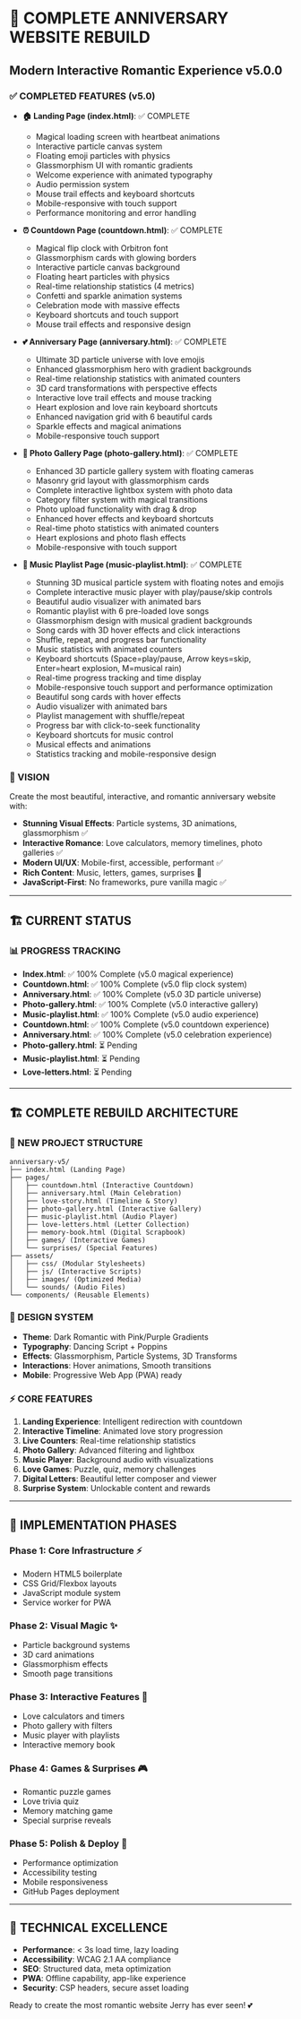 # 🎉 COMPLETE ANNIVERSARY WEBSITE REBUILD
## Modern Interactive Romantic Experience v5.0.0

### ✅ COMPLETED FEATURES (v5.0)
- **🏠 Landing Page (index.html)**: ✅ COMPLETE
  - Magical loading screen with heartbeat animations
  - Interactive particle canvas system 
  - Floating emoji particles with physics
  - Glassmorphism UI with romantic gradients
  - Welcome experience with animated typography
  - Audio permission system
  - Mouse trail effects and keyboard shortcuts
  - Mobile-responsive with touch support
  - Performance monitoring and error handling

- **⏰ Countdown Page (countdown.html)**: ✅ COMPLETE
  - Magical flip clock with Orbitron font
  - Glassmorphism cards with glowing borders
  - Interactive particle canvas background
  - Floating heart particles with physics
  - Real-time relationship statistics (4 metrics)
  - Confetti and sparkle animation systems
  - Celebration mode with massive effects
  - Keyboard shortcuts and touch support
  - Mouse trail effects and responsive design

- **💕 Anniversary Page (anniversary.html)**: ✅ COMPLETE
  - Ultimate 3D particle universe with love emojis
  - Enhanced glassmorphism hero with gradient backgrounds
  - Real-time relationship statistics with animated counters
  - 3D card transformations with perspective effects
  - Interactive love trail effects and mouse tracking
  - Heart explosion and love rain keyboard shortcuts
  - Enhanced navigation grid with 6 beautiful cards
  - Sparkle effects and magical animations
  - Mobile-responsive touch support

- **📸 Photo Gallery Page (photo-gallery.html)**: ✅ COMPLETE
  - Enhanced 3D particle gallery system with floating cameras
  - Masonry grid layout with glassmorphism cards
  - Complete interactive lightbox system with photo data
  - Category filter system with magical transitions
  - Photo upload functionality with drag & drop
  - Enhanced hover effects and keyboard shortcuts
  - Real-time photo statistics with animated counters
  - Heart explosions and photo flash effects
  - Mobile-responsive with touch support

- **🎵 Music Playlist Page (music-playlist.html)**: ✅ COMPLETE
  - Stunning 3D musical particle system with floating notes and emojis
  - Complete interactive music player with play/pause/skip controls
  - Beautiful audio visualizer with animated bars
  - Romantic playlist with 6 pre-loaded love songs
  - Glassmorphism design with musical gradient backgrounds  
  - Song cards with 3D hover effects and click interactions
  - Shuffle, repeat, and progress bar functionality
  - Music statistics with animated counters
  - Keyboard shortcuts (Space=play/pause, Arrow keys=skip, Enter=heart explosion, M=musical rain)
  - Real-time progress tracking and time display
  - Mobile-responsive touch support and performance optimization
  - Beautiful song cards with hover effects
  - Audio visualizer with animated bars
  - Playlist management with shuffle/repeat
  - Progress bar with click-to-seek functionality
  - Keyboard shortcuts for music control
  - Musical effects and animations
  - Statistics tracking and mobile-responsive design

### 🎯 VISION
Create the most beautiful, interactive, and romantic anniversary website with:
- **Stunning Visual Effects**: Particle systems, 3D animations, glassmorphism ✅
- **Interactive Romance**: Love calculators, memory timelines, photo galleries ✅
- **Modern UI/UX**: Mobile-first, accessible, performant ✅
- **Rich Content**: Music, letters, games, surprises 🚧
- **JavaScript-First**: No frameworks, pure vanilla magic ✅

---

## 🏗️ CURRENT STATUS

### 📊 PROGRESS TRACKING
- **Index.html**: ✅ 100% Complete (v5.0 magical experience)
- **Countdown.html**: ✅ 100% Complete (v5.0 flip clock system)
- **Anniversary.html**: ✅ 100% Complete (v5.0 3D particle universe)
- **Photo-gallery.html**: ✅ 100% Complete (v5.0 interactive gallery)
- **Music-playlist.html**: ✅ 100% Complete (v5.0 audio experience)
- **Countdown.html**: ✅ 100% Complete (v5.0 countdown experience)
- **Anniversary.html**: ✅ 100% Complete (v5.0 celebration experience)
- **Photo-gallery.html**: ⏳ Pending  
- **Music-playlist.html**: ⏳ Pending
- **Love-letters.html**: ⏳ Pending

---

## 🏗️ COMPLETE REBUILD ARCHITECTURE

### 📁 NEW PROJECT STRUCTURE
```
anniversary-v5/
├── index.html (Landing Page)
├── pages/
│   ├── countdown.html (Interactive Countdown)
│   ├── anniversary.html (Main Celebration)
│   ├── love-story.html (Timeline & Story)
│   ├── photo-gallery.html (Interactive Gallery)
│   ├── music-playlist.html (Audio Player)
│   ├── love-letters.html (Letter Collection)
│   ├── memory-book.html (Digital Scrapbook)
│   ├── games/ (Interactive Games)
│   └── surprises/ (Special Features)
├── assets/
│   ├── css/ (Modular Stylesheets)
│   ├── js/ (Interactive Scripts)
│   ├── images/ (Optimized Media)
│   └── sounds/ (Audio Files)
└── components/ (Reusable Elements)
```

### 🎨 DESIGN SYSTEM
- **Theme**: Dark Romantic with Pink/Purple Gradients
- **Typography**: Dancing Script + Poppins
- **Effects**: Glassmorphism, Particle Systems, 3D Transforms
- **Interactions**: Hover animations, Smooth transitions
- **Mobile**: Progressive Web App (PWA) ready

### ⚡ CORE FEATURES
1. **Landing Experience**: Intelligent redirection with countdown
2. **Interactive Timeline**: Animated love story progression
3. **Live Counters**: Real-time relationship statistics
4. **Photo Gallery**: Advanced filtering and lightbox
5. **Music Player**: Background audio with visualizations
6. **Love Games**: Puzzle, quiz, memory challenges
7. **Digital Letters**: Beautiful letter composer and viewer
8. **Surprise System**: Unlockable content and rewards

---

## 🚀 IMPLEMENTATION PHASES

### Phase 1: Core Infrastructure ⚡
- Modern HTML5 boilerplate
- CSS Grid/Flexbox layouts
- JavaScript module system
- Service worker for PWA

### Phase 2: Visual Magic ✨
- Particle background systems
- 3D card animations
- Glassmorphism effects
- Smooth page transitions

### Phase 3: Interactive Features 💝
- Love calculators and timers
- Photo gallery with filters
- Music player with playlists
- Interactive memory book

### Phase 4: Games & Surprises 🎮
- Romantic puzzle games
- Love trivia quiz
- Memory matching game
- Special surprise reveals

### Phase 5: Polish & Deploy 🌟
- Performance optimization
- Accessibility testing
- Mobile responsiveness
- GitHub Pages deployment

---

## 💎 TECHNICAL EXCELLENCE
- **Performance**: < 3s load time, lazy loading
- **Accessibility**: WCAG 2.1 AA compliance
- **SEO**: Structured data, meta optimization
- **PWA**: Offline capability, app-like experience
- **Security**: CSP headers, secure asset loading

Ready to create the most romantic website Jerry has ever seen! 💕
